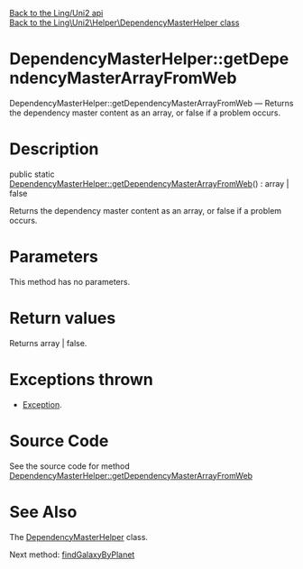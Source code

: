 [Back to the Ling/Uni2 api](https://github.com/lingtalfi/Uni2/blob/master/doc/api/Ling/Uni2.md)<br>
[Back to the Ling\Uni2\Helper\DependencyMasterHelper class](https://github.com/lingtalfi/Uni2/blob/master/doc/api/Ling/Uni2/Helper/DependencyMasterHelper.md)


DependencyMasterHelper::getDependencyMasterArrayFromWeb
================



DependencyMasterHelper::getDependencyMasterArrayFromWeb — Returns the dependency master content as an array, or false if a problem occurs.




Description
================


public static [DependencyMasterHelper::getDependencyMasterArrayFromWeb](https://github.com/lingtalfi/Uni2/blob/master/doc/api/Ling/Uni2/Helper/DependencyMasterHelper/getDependencyMasterArrayFromWeb.md)() : array | false




Returns the dependency master content as an array, or false if a problem occurs.




Parameters
================

This method has no parameters.


Return values
================

Returns array | false.


Exceptions thrown
================

- [Exception](http://php.net/manual/en/class.exception.php).&nbsp;







Source Code
===========
See the source code for method [DependencyMasterHelper::getDependencyMasterArrayFromWeb](https://github.com/lingtalfi/Uni2/blob/master/Helper/DependencyMasterHelper.php#L26-L34)


See Also
================

The [DependencyMasterHelper](https://github.com/lingtalfi/Uni2/blob/master/doc/api/Ling/Uni2/Helper/DependencyMasterHelper.md) class.

Next method: [findGalaxyByPlanet](https://github.com/lingtalfi/Uni2/blob/master/doc/api/Ling/Uni2/Helper/DependencyMasterHelper/findGalaxyByPlanet.md)<br>

